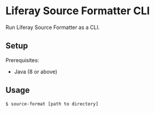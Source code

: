 # Liferay Source Formatter CLI

Run Liferay Source Formatter as a CLI.

## Setup

Prerequisites:

- Java (8 or above)

## Usage

```shell
$ source-format [path to directory]
```
